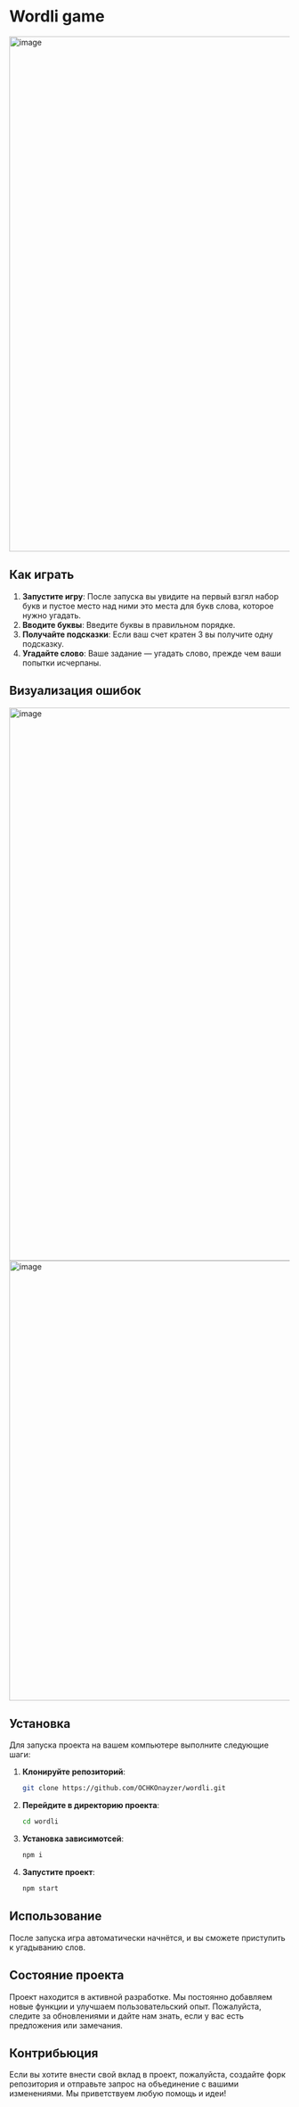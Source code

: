 # Wordli game
<img width="924" alt="image" src="https://github.com/user-attachments/assets/6a9c6385-f444-4ffd-aea2-74a2b7fa245a">


## Как играть
1. **Запустите игру**: После запуска вы увидите на первый взгял набор букв и пустое место над ними это места для букв слова, которое нужно угадать.
2. **Вводите буквы**: Введите буквы в правильном порядке.
3. **Получайте подсказки**: Если ваш счет кратен 3 вы получите одну подсказку.
4. **Угадайте слово**: Ваше задание — угадать слово, прежде чем ваши попытки исчерпаны.

## Визуализация ошибок
<img width="992" alt="image" src="https://github.com/user-attachments/assets/07d57e50-59a5-423e-a50e-580181c5717f">
<img width="789" alt="image" src="https://github.com/user-attachments/assets/e3a1a54d-d3f8-4b4e-a409-e1fa3bd73fab">


## Установка

Для запуска проекта на вашем компьютере выполните следующие шаги:

1. **Клонируйте репозиторий**:
   ```bash
   git clone https://github.com/OCHKOnayzer/wordli.git
   ```

2. **Перейдите в директорию проекта**:
   ```bash
   cd wordli
   ```
3. **Установка зависимотсей**:
   ```bash
   npm i
   ```
4. **Запустите проект**:
   ```bash
   npm start
   ```

## Использование

После запуска игра автоматически начнётся, и вы сможете приступить к угадыванию слов.

## Состояние проекта

Проект находится в активной разработке. Мы постоянно добавляем новые функции и улучшаем пользовательский опыт. Пожалуйста, следите за обновлениями и дайте нам знать, если у вас есть предложения или замечания.

## Контрибьюция

Если вы хотите внести свой вклад в проект, пожалуйста, создайте форк репозитория и отправьте запрос на объединение с вашими изменениями. Мы приветствуем любую помощь и идеи!
